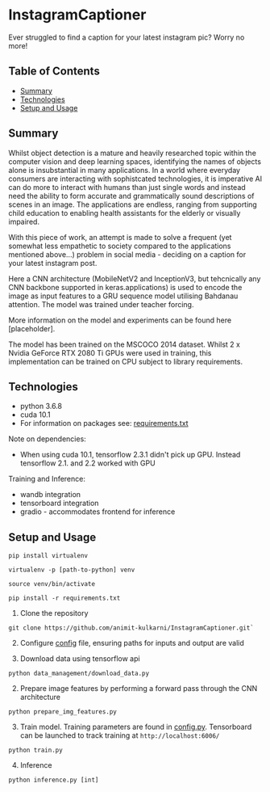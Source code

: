 # InstagramCaptioner

Ever struggled to find a caption for your latest instagram pic? Worry no more!

## Table of Contents
* [Summary](#summary)
* [Technologies](#technologies)
* [Setup and Usage](#setup-and-usage)

## Summary
Whilst object detection is a mature and heavily researched topic within the computer vision and deep learning spaces, identifying the names of objects alone is insubstantial in many applications. In a world where everyday consumers are interacting with sophistcated technologies, it is imperative AI can do more to interact with humans than just single words and instead need the ability to form accurate and grammatically sound descriptions of scenes in an image. The applications are endless, ranging from supporting child education to enabling health assistants for the elderly or visually impaired.  

With this piece of work, an attempt is made to solve a frequent (yet somewhat less empathetic to society compared to the applications mentioned above...) problem in social media - deciding on a caption for your latest instagram post. 

Here a CNN architecture (MobileNetV2 and InceptionV3, but tehcnically any CNN backbone supported in keras.applications) is used to encode the image as input features to a GRU sequence model utilising Bahdanau attention. The model was trained under teacher forcing.

More information on the model and experiments can be found here [placeholder].  

The model has been trained on the MSCOCO 2014 dataset. Whilst 2 x Nvidia GeForce RTX 2080 Ti GPUs were used in training, this implementation can be trained on CPU subject to library requirements.

## Technologies
* python 3.6.8
* cuda 10.1
* For information on packages see: [requirements.txt](requirements.txt)

Note on dependencies:
* When using cuda 10.1, tensorflow 2.3.1 didn't pick up GPU. Instead tensorflow 2.1. and 2.2 worked with GPU

Training and Inference:
* wandb integration
* tensorboard integration
* gradio - accommodates frontend for inference

## Setup and Usage

~~~
pip install virtualenv

virtualenv -p [path-to-python] venv

source venv/bin/activate

pip install -r requirements.txt
~~~

1. Clone the repository

~~~
git clone https://github.com/animit-kulkarni/InstagramCaptioner.git`
~~~
2. Configure [config](config.py) file, ensuring paths for inputs and output are valid

3. Download data using tensorflow api

~~~
python data_management/download_data.py
~~~

2. Prepare image features by performing a forward pass through the CNN architecture

~~~
python prepare_img_features.py
~~~

3. Train model. Training parameters are found in [config.py](config.py). Tensorboard can be launched to track training at `http://localhost:6006/`

~~~
python train.py
~~~

4. Inference

~~~
python inference.py [int]
~~~

